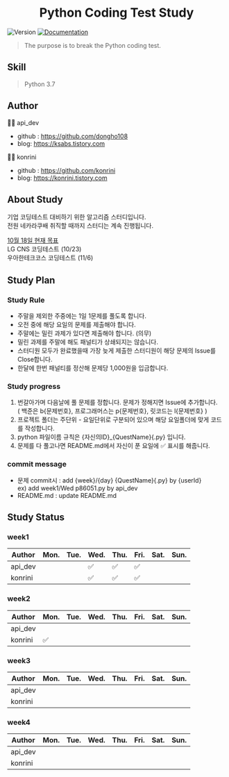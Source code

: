 <h1 align="center"> Python Coding Test Study </h1>
<p>
  <img alt="Version" src="https://img.shields.io/badge/version-1.0-blue.svg?cacheSeconds=2592000" />
  <a href="https://github.com/dongho108/breaking-codingtest" target="_blank">
    <img alt="Documentation" src="https://img.shields.io/badge/documentation-yes-brightgreen.svg" />
  </a>
</p>

>  The purpose is to break the Python coding test.


## Skill
> Python 3.7 <br>


## Author

:man_technologist:  api_dev

* github : https://github.com/dongho108
* blog: https://ksabs.tistory.com

:woman_technologist:  konrini

* github : https://github.com/konrini
* blog: https://konrini.tistory.com

## About Study
기업 코딩테스트 대비하기 위한 알고리즘 스터디입니다.
<br>
전원 네카라쿠배 취직할 때까지 스터디는 계속 진행됩니다.
<br>

<U> 10월 18일 현재 목표 </U>
<br>
LG CNS 코딩테스트 (10/23)
<br>
우아한테크코스 코딩테스트 (11/6)
<br>

## Study Plan
### Study Rule
* 주말을 제외한 주중에는 1일 1문제를 풀도록 합니다.
* 오전 중에 해당 요일의 문제를 제출해야 합니다.
* 주말에는 밀린 과제가 있다면 제출해야 합니다. (의무)
* 밀린 과제를 주말에 해도 패널티가 상쇄되지는 않습니다.
* 스터디원 모두가 완료했을때 가장 늦게 제출한 스터디원이 해당 문제의 Issue를 Close합니다.
* 한달에 한번 패널티를 정산해 문제당 1,000원을 입금합니다.

### Study progress
1. 번갈아가며 다음날에 풀 문제를 정합니다. 문제가 정해지면 Issue에 추가합니다. <br>
( 백준은 b{문제번호}, 프로그래머스는 p{문제번호}, 릿코드는 l{문제번호} )
2. 프로젝트 폴더는 주단위 - 요일단위로 구분되어 있으며 해당 요일폴더에 맞게 코드를 작성합니다.
3. python 파일이름 규칙은 {자신의ID}_{QuestName}{.py} 입니다.
4. 문제를 다 풀고나면 README.md에서 자신이 푼 요일에 :white_check_mark: 표시를 해줍니다.

### commit message
* 문제 commit시 : add {week}/{day} {QuestName}{.py} by {userId}\
ex) add week1/Wed p86051.py by api_dev
* README.md : update README.md

## Study Status
### week1

|Author|Mon.|Tue.|Wed.|Thu.|Fri.|Sat.|Sun.|
|------|---|---|---|---|---|---|---|
|api_dev|||:white_check_mark:|:white_check_mark:|:white_check_mark:|||
|konrini|||:white_check_mark:|:white_check_mark:|:white_check_mark:|||

### week2
|Author|Mon.|Tue.|Wed.|Thu.|Fri.|Sat.|Sun.|
|------|---|---|---|---|---|---|---|
|api_dev||||||||
|konrini|:white_check_mark:|||||||

### week3
|Author|Mon.|Tue.|Wed.|Thu.|Fri.|Sat.|Sun.|
|------|---|---|---|---|---|---|---|
|api_dev||||||||
|konrini||||||||

### week4
|Author|Mon.|Tue.|Wed.|Thu.|Fri.|Sat.|Sun.|
|------|---|---|---|---|---|---|---|
|api_dev||||||||
|konrini||||||||

